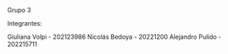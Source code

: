 Grupo 3

Integrantes:

Giuliana Volpi - 202123986
Nicolás Bedoya - 20221200
Alejandro Pulido - 202215711
